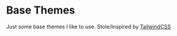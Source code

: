 # Base Themes

Just some base themes I like to use. Stole/Inspired by [TailwindCSS](https://www.tailwindcss.com)